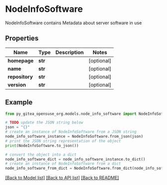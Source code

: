 # NodeInfoSoftware

NodeInfoSoftware contains Metadata about server software in use

## Properties

Name | Type | Description | Notes
------------ | ------------- | ------------- | -------------
**homepage** | **str** |  | [optional] 
**name** | **str** |  | [optional] 
**repository** | **str** |  | [optional] 
**version** | **str** |  | [optional] 

## Example

```python
from py_gitea_opensuse_org.models.node_info_software import NodeInfoSoftware

# TODO update the JSON string below
json = "{}"
# create an instance of NodeInfoSoftware from a JSON string
node_info_software_instance = NodeInfoSoftware.from_json(json)
# print the JSON string representation of the object
print(NodeInfoSoftware.to_json())

# convert the object into a dict
node_info_software_dict = node_info_software_instance.to_dict()
# create an instance of NodeInfoSoftware from a dict
node_info_software_from_dict = NodeInfoSoftware.from_dict(node_info_software_dict)
```
[[Back to Model list]](../README.md#documentation-for-models) [[Back to API list]](../README.md#documentation-for-api-endpoints) [[Back to README]](../README.md)


